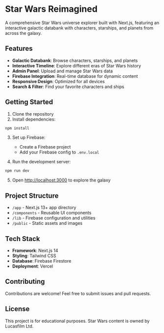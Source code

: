 # Star Wars Reimagined

A comprehensive Star Wars universe explorer built with Next.js, featuring an interactive galactic databank with characters, starships, and planets from across the galaxy.

## Features

- **Galactic Databank**: Browse characters, starships, and planets
- **Interactive Timeline**: Explore different eras of Star Wars history
- **Admin Panel**: Upload and manage Star Wars data
- **Firebase Integration**: Real-time database for dynamic content
- **Responsive Design**: Optimized for all devices
- **Search & Filter**: Find your favorite characters and ships

## Getting Started

1. Clone the repository
2. Install dependencies:
```bash
npm install
```

3. Set up Firebase:
   - Create a Firebase project
   - Add your Firebase config to `.env.local`

4. Run the development server:
```bash
npm run dev
```

5. Open [http://localhost:3000](http://localhost:3000) to explore the galaxy

## Project Structure

- `/app` - Next.js 13+ app directory
- `/components` - Reusable UI components
- `/lib` - Firebase configuration and utilities
- `/public` - Static assets and images

## Tech Stack

- **Framework**: Next.js 14
- **Styling**: Tailwind CSS
- **Database**: Firebase Firestore
- **Deployment**: Vercel

## Contributing

Contributions are welcome! Feel free to submit issues and pull requests.

## License

This project is for educational purposes. Star Wars content is owned by Lucasfilm Ltd.
